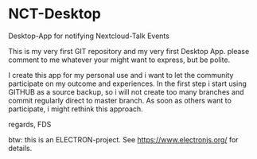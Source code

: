 # NCT-Desktop
Desktop-App for notifying Nextcloud-Talk Events

This is my very first GIT repository and my very first Desktop App.
please comment to me whatever your might want to express, but be polite.

I create this app for my personal use and i want to let the community 
participate on my outcome and experiences. In the first step i start
using GITHUB as a source backup, so i will not create too many branches
and commit regularly direct to master branch. As soon as others want to
participate, i might rethink this approach.

regards, FDS

btw: this is an ELECTRON-project. See https://www.electronjs.org/ for details.
